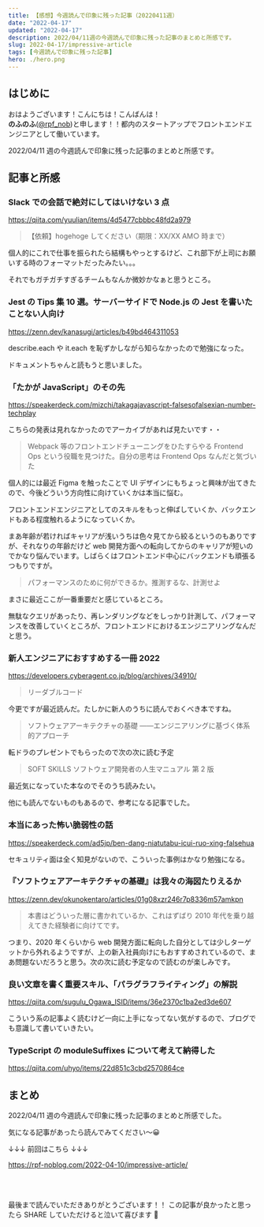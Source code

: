 ```yaml
---
title: 【感想】今週読んで印象に残った記事（20220411週）
date: "2022-04-17"
updated: "2022-04-17"
description: 2022/04/11週の今週読んで印象に残った記事のまとめと所感です。
slug: 2022-04-17/impressive-article
tags: [今週読んで印象に残った記事]
hero: ./hero.png
---
```


## はじめに

おはようございます！こんにちは！こんばんは！<br>
**のふのふ**([@rpf_nob](https://twitter.com/rpf_nob))と申します！！都内のスタートアップでフロントエンドエンジニアとして働いています。

2022/04/11 週の今週読んで印象に残った記事のまとめと所感です。

## 記事と所感

### Slack での会話で絶対にしてはいけない 3 点

https://qiita.com/yuulian/items/4d5477cbbbc48fd2a979

> 【依頼】hogehoge してください（期限：XX/XX AM○ 時まで）

個人的にこれで仕事を振られたら結構もやっとするけど、これ部下が上司にお願いする時のフォーマットだったみたい。。。

それでもガチガチすぎるチームもなんか微妙かなぁと思うところ。

### Jest の Tips 集 10 選。サーバーサイドで Node.js の Jest を書いたことない人向け

https://zenn.dev/kanasugi/articles/b49bd464311053

describe.each や it.each を恥ずかしながら知らなかったので勉強になった。

ドキュメントちゃんと読もうと思いました。

### 「たかが JavaScript」のその先

https://speakerdeck.com/mizchi/takagajavascript-falsesofalsexian-number-techplay

こちらの発表は見れなかったのでアーカイブがあれば見たいです・・

> Webpack 等のフロントエンドチューニングをひたすらやる Frontend Ops という役職を見つけた。自分の思考は Frontend Ops なんだと気づいた

個人的には最近 Figma を触ったことで UI デザインにもちょっと興味が出てきたので、今後どういう方向性に向けていくかは本当に悩む。

フロントエンドエンジニアとしてのスキルをもっと伸ばしていくか、バックエンドもある程度触れるようになっていくか。

まあ年齢が若ければキャリアが浅いうちは色々見てから絞るというのもありですが、それなりの年齢だけど web 開発方面への転向してからのキャリアが短いのでかなり悩んでいます。しばらくはフロントエンド中心にバックエンドも頑張るつもりですが。

> パフォーマンスのために何ができるか。推測するな、計測せよ

まさに最近ここが一番重要だと感じているところ。

無駄なクエリがあったり、再レンダリングなどをしっかり計測して、パフォーマンスを改善していくところが、フロントエンドにおけるエンジニアリングなんだと思う。

### 新人エンジニアにおすすめする一冊 2022

https://developers.cyberagent.co.jp/blog/archives/34910/

> リーダブルコード

今更ですが最近読んだ。たしかに新人のうちに読んでおくべき本ですね。

> ソフトウェアアーキテクチャの基礎 ――エンジニアリングに基づく体系的アプローチ

転ドラのプレゼントでもらったので次の次に読む予定

> SOFT SKILLS ソフトウェア開発者の人生マニュアル 第 2 版

最近気になっていた本なのでそのうち読みたい。

他にも読んでないものもあるので、参考になる記事でした。

### 本当にあった怖い脆弱性の話

https://speakerdeck.com/ad5jp/ben-dang-niatutabu-icui-ruo-xing-falsehua

セキュリティ面は全く知見がないので、こういった事例はかなり勉強になる。

### 『ソフトウェアアーキテクチャの基礎』は我々の海図たりえるか

https://zenn.dev/okunokentaro/articles/01g08xzr246r7p8336m57amkpn

> 本書はどういった層に書かれているか、これはずばり 2010 年代を乗り越えてきた経験者に向けてです。

つまり、2020 年くらいから web 開発方面に転向した自分としては少しターゲットから外れるようですが、上の新入社員向けにもおすすめされているので、まあ問題ないだろうと思う。次の次に読む予定なので読むのが楽しみです。

### 良い文章を書く重要スキル、「パラグラフライティング」の解説

https://qiita.com/sugulu_Ogawa_ISID/items/36e2370c1ba2ed3de607

こういう系の記事よく読むけど一向に上手になってない気がするので、ブログでも意識して書いていきたい。

### TypeScript の moduleSuffixes について考えて納得した

https://qiita.com/uhyo/items/22d851c3cbd2570864ce

## まとめ

2022/04/11 週の今週読んで印象に残った記事のまとめと所感でした。

気になる記事があったら読んでみてください〜😀

↓↓↓ 前回はこちら ↓↓↓

https://rpf-noblog.com/2022-04-10/impressive-article/

<br>
<br>

最後まで読んでいただきありがとうございます！！
この記事が良かったと思ったら SHARE していただけると泣いて喜びます 🤣
